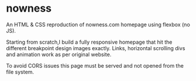 # nowness

An HTML & CSS reproduction of nowness.com homepage using flexbox (no JS). 

Starting from scratch,I build a fully responsive homepage that hit the different breakpoint design images exactly. Links, horizontal scrolling divs and animation work as per original website.

To avoid CORS issues this page must be served and not opened from the file system.
